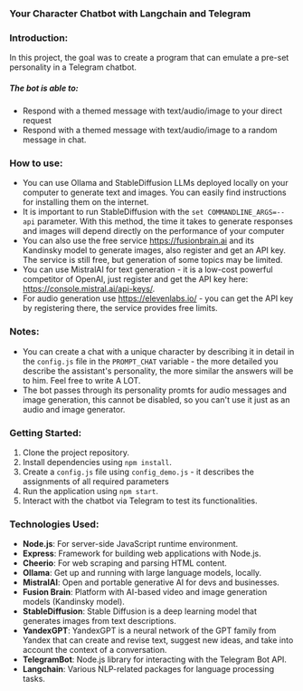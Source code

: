 ### Your Character Chatbot with Langchain and Telegram

### Introduction:

In this project, the goal was to create a program that can emulate a pre-set personality in a Telegram chatbot.

##### The bot is able to:

- Respond with a themed message with text/audio/image to your direct request
- Respond with a themed message with text/audio/image to a random message in chat.

### How to use:

- You can use Ollama and StableDiffusion LLMs deployed locally on your computer to generate text and images. You can easily find instructions for installing them on the internet.
- It is important to run StableDiffusion with the `set COMMANDLINE_ARGS=--api` parameter. With this method, the time it takes to generate responses and images will depend directly on the performance of your computer
- You can also use the free service https://fusionbrain.ai and its Kandinsky model to generate images, also register and get an API key. The service is still free, but generation of some topics may be limited.
- You can use MistralAI for text generation - it is a low-cost powerful competitor of OpenAI, just register and get the API key here: https://console.mistral.ai/api-keys/.
- For audio generation use https://elevenlabs.io/ - you can get the API key by registering there, the service provides free limits.

### Notes:

- You can create a chat with a unique character by describing it in detail in the `config.js` file in the `PROMPT_CHAT` variable - the more detailed you describe the assistant's personality, the more similar the answers will be to him. Feel free to write A LOT.
- The bot passes through its personality promts for audio messages and image generation, this cannot be disabled, so you can't use it just as an audio and image generator.

### Getting Started:

1. Clone the project repository.
2. Install dependencies using `npm install`.
3. Create a `config.js` file using `config_demo.js` - it describes the assignments of all required parameters
4. Run the application using `npm start`.
5. Interact with the chatbot via Telegram to test its functionalities.

### Technologies Used:

- **Node.js**: For server-side JavaScript runtime environment.
- **Express**: Framework for building web applications with Node.js.
- **Cheerio**: For web scraping and parsing HTML content.
- **Ollama**: Get up and running with large language models, locally.
- **MistralAI**: Open and portable generative AI for devs and businesses.
- **Fusion Brain**: Platform with AI-based video and image generation models (Kandinsky model).
- **StableDiffusion**: Stable Diffusion is a deep learning model that generates images from text descriptions.
- **YandexGPT**: YandexGPT is a neural network of the GPT family from Yandex that can create and revise text, suggest new ideas, and take into account the context of a conversation.
- **TelegramBot**: Node.js library for interacting with the Telegram Bot API.
- **Langchain**: Various NLP-related packages for language processing tasks.

